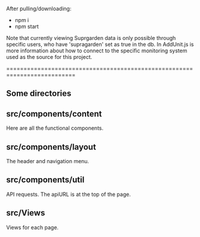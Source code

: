 

After pulling/downloading:

<ul>
  <li>npm i</li>
  <li>npm start</li>
 </ul>
 
 Note that currently viewing Suprgarden data is only possible through specific users, who have 'supragarden' set as true in the db. In AddUnit.js is more information about how to connect to the specific monitoring system used as the source for this project. 

==========================================================================

Some directories
-----------------------------------------------------------------------

src/components/content
--------------------------------
Here are all the functional components.

src/components/layout
-----------------------------
The header and navigation menu.

src/components/util
----------------------
API requests. The apiURL is at the top of the page.

src/Views
--------------------------
Views for each page.

